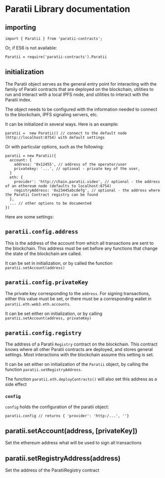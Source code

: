 # Paratii Library documentation



## importing


    import { Paratii } from 'paratii-contracts';

Or, if ES6 is not available:

    Paratii = require('paratii-contracts').Paratii


## initialization

The Paratii object serves as the general entry point for interacting with the family of Paratii contracts that are deployed on the blockchain, utilities to run and interact with a local IPFS node, and utilities to interact with the Paratii index.

The object needs to be configured with the information needed to connect to the blockchain, IPFS signaling servers, etc.

It can be initialized in several ways. Here is an example:

    paratii =  new Paratii() // connect to the default node (http://localhost:8754) with default settings

  Or with particular options, such as the following:

    paratii = new Paratii({
      account: { 
        address: '0x12455', // address of the operator/user
        privatekey: '...', // optional - private key of the user,
      }
      eth: {
        provider': 'http://chain.paratii.video', // optional - the address of an ethereum node (defaults to localhost:8754)
        registryAddress: '0x23445abcdefg', // optional - the address where the Paratii Contract registry can be found
      },
      ... // other options to be documented
    })

Here are some settings:

##   `paratii.config.address`

This is the address of the account from which all transactions are sent to the blockchain. This address must be set before any functions that change the state of the blockchain are called.

It can be set in initialization, or by called the function `paratii.setAccount(address)`

##   `paratii.config.privateKey`

The private key corresponding to the `address`. For signing transactions, either this value must be set, or there must be a corresponding wallet in `paratii.eth.web3.eth.accounts`.

It can be set either on initialization, or by calling  `paratii.setAccount(address, privateKey)`

##   `paratii.config.registry`

The address of a Paratii `Registry` contract on the blockchain. This contract knows where all other Paratii contracts are deployed, and stores general settings. Most interactions with the blockchain assume this setting is set.

It can be set either on initialization of the `Paratii` object, by calling the function `paratii.setRegistryAddress`.


The function `paratii.eth.deployContracts()` will also set this address as a side effect

### `config`

`config` holds the configuration of the paratii object:

    paratii.config // returns { 'provider': 'http:/...', ''}


## paratii.setAccount(address, [privateKey])  

Set the ethereum address what will be used to sign all transactions

## paratii.setRegistryAddress(address)

Set the address of the ParatiiRegistry contract
